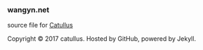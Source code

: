 ### wangyn.net

source file for [Catullus](https://wangyn.net/)

Copyright © 2017 catullus. Hosted by GitHub, powered by Jekyll.
